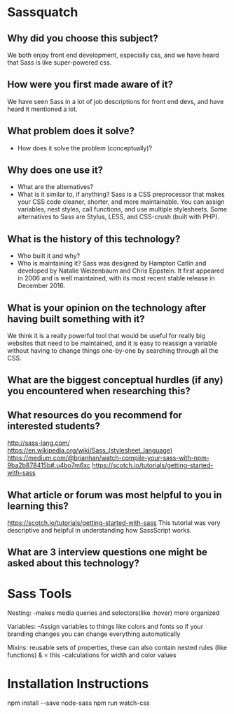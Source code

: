 # Sassquatch
## Why did you choose this subject?
  We both enjoy front end development, especially css, and we have heard that Sass is like super-powered css.

## How were you first made aware of it?
  We have seen Sass in a lot of job descriptions for front end devs, and have heard it mentioned a lot.

## What problem does it solve?
  - How does it solve the problem (conceptually)?

## Why does one use it?
  - What are the alternatives?
  - What is it similar to, if anything?
  Sass is a CSS preprocessor that makes your CSS code cleaner, shorter, and more maintainable. You can assign variables, nest styles, call functions, and use multiple stylesheets. Some alternatives to Sass are Stylus, LESS, and CSS-crush (built with PHP).

## What is the history of this technology?
  - Who built it and why?
  - Who is maintaining it?
  Sass was designed by Hampton Catlin and developed by Natalie Weizenbaum and Chris Eppstein. It first appeared in 2006 and is well maintained, with its most recent stable release in December 2016.

## What is your opinion on the technology after having built something with it?
We think it is a really powerful tool that would be useful for really big websites that need to be maintained, and it is easy to reassign a variable without having to change things one-by-one by searching through all the CSS.

## What are the biggest conceptual hurdles (if any) you encountered when researching this?
## What resources do you recommend for interested students?
http://sass-lang.com/
https://en.wikipedia.org/wiki/Sass_(stylesheet_language)
https://medium.com/@brianhan/watch-compile-your-sass-with-npm-9ba2b878415b#.u4bo7m6xc
https://scotch.io/tutorials/getting-started-with-sass

## What article or forum was most helpful to you in learning this?
  https://scotch.io/tutorials/getting-started-with-sass
  This tutorial was very descriptive and helpful in understanding how SassScript works.

## What are 3 interview questions one might be asked about this technology?


# Sass Tools

Nesting:
-makes media queries and selectors(like :hover) more organized

Variables:
-Assign variables to things like colors and fonts so if your branding changes you can change everything automatically

Mixins: reusable sets of properties, these can also contain nested rules (like functions)
& = this
-calculations for width and color values



# Installation Instructions

npm install --save node-sass
npm run watch-css
